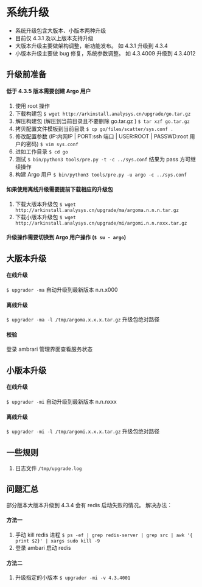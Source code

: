 # 系统升级
* 系统升级包含大版本、小版本两种升级
* 目前仅 4.3.1 及以上版本支持升级  
* 大版本升级主要做架构调整，新功能发布。 如 4.3.1 升级到 4.3.4
* 小版本升级主要做 bug 修复，系统参数调整。 如 4.3.4009 升级到 4.3.4012
## 升级前准备
#### 低于 4.3.5 版本需要创建 Argo 用户
1. 使用 root 操作
1. 下载构建包 `$ wget http://arkinstall.analysys.cn/upgrade/go.tar.gz`
1. 解压构建包 (解压到当前目录且不要删除 go.tar.gz ) `$ tar xzf go.tar.gz` 
1. 拷贝配置文件模板到当前目录  `$ cp go/files/scatter/sys.conf .` 
1. 修改配置参数 (IP:内网IP | PORT:ssh 端口 | USER:ROOT | PASSWD:root 用户的密码) `$ vim sys.conf`
1. 进如工作目录 `$ cd go`
1. 测试 `$ bin/python3 tools/pre.py -t -c ../sys.conf`  结果为 pass 方可继续操作
1. 构建 Argo 用户 `$ bin/python3 tools/pre.py -u argo -c ../sys.conf`
#### 如果使用离线升级需要提前下载相应的升级包
1. 下载大版本升级包 `$ wget http://arkinstall.analysys.cn/upgrade/ma/argoma.n.n.n.tar.gz`
1. 下载小版本升级包 `$ wget http://arkinstall.analysys.cn/upgrade/mi/argomi.n.n.nxxx.tar.gz`
#### 升级操作需要切换到 Argo 用户操作 (`$ su - argo`)
## 大版本升级
#### 在线升级  
`$ upgrader -ma`    自动升级到最新版本 n.n.x000
#### 离线升级  
`$ upgrader -ma -l /tmp/argoma.x.x.x.tar.gz`  升级包绝对路径  
#### 校验
登录 ambrari 管理界面查看服务状态
## 小版本升级
#### 在线升级  
`$ upgrader -mi`     自动升级到最新版本 n.n.nxxx
#### 离线升级  
`$ upgrader -mi -l /tmp/argomi.x.x.x.tar.gz`  升级包绝对路径 
## 一些规则
1. 日志文件 `/tmp/upgrade.log`
## 问题汇总
部分版本大版本升级到 4.3.4 会有 redis 启动失败的情况。
解决办法：
#### 方法一
1. 手动 kill redis 进程 `$ ps -ef | grep redis-server | grep src | awk '{ print $2}' | xargs sudo kill -9`  
1. 登录 ambari 启动 redis   
#### 方法二
1. 升级指定的小版本 `$ upgrader -mi -v 4.3.4001`
